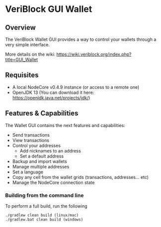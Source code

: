 # VeriBlock GUI Wallet

## Overview
The VeriBlock Wallet GUI provides a way to control your wallets through a very simple interface.

More details on the wiki: https://wiki.veriblock.org/index.php?title=GUI_Wallet

## Requisites
* A local NodeCore v0.4.9 instance (or access to a remote one)
* OpenJDK 13 (You can download it here: https://openjdk.java.net/projects/jdk/)

## Features & Capabilities
The Wallet GUI contains the next features and capabilities:

* Send transactions
* View transactions
* Control your addresses
    * Add nicknames to an address
    * Set a default address
* Backup and import wallets
* Manage multiple addresses
* Set a language
* Copy any cell from the wallet grids (transactions, addresses... etc)
* Manage the NodeCore connection state

### Building from the command line

To perform a full build, run the following

    ./gradlew clean build (linux/mac)
    ./gradlew.bat clean build (windows)
